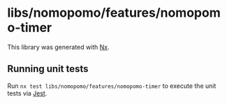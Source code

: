 # libs/nomopomo/features/nomopomo-timer

This library was generated with [Nx](https://nx.dev).

## Running unit tests

Run `nx test libs/nomopomo/features/nomopomo-timer` to execute the unit tests via [Jest](https://jestjs.io).
